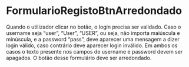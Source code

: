 # FormularioRegistoBtnArredondado

Quando o utilizador clicar no botão, o login precisa ser validado. Caso o username seja “user”, “User”, “USER”, ou seja, não importa maiúscula e minúscula, e a password “pass”, 
deve aparecer uma mensagem a dizer login válido, caso contrário deve aparecer login inválido. Em ambos os casos o texto presente nos campos de username e password devem ser 
apagados. O botão desse formulário deve ser arredondado.
